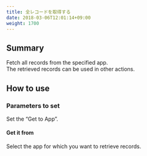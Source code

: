 ```yaml
---
title: 全レコードを取得する
date: 2018-03-06T12:01:14+09:00
weight: 1700
---
```

## Summary

Fetch all records from the specified app.  
The retrieved records can be used in other actions.

## How to use

### Parameters to set

Set the “Get to App”.

#### Get it from

Select the app for which you want to retrieve records.

